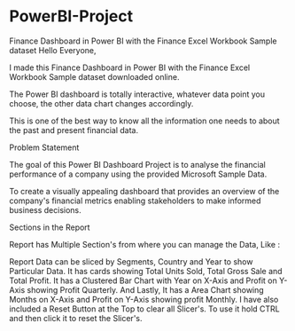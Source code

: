 # PowerBI-Project
Finance Dashboard in Power BI with the Finance Excel Workbook Sample dataset
Hello Everyone,

I made this Finance Dashboard in Power BI with the Finance Excel Workbook Sample dataset downloaded online.

The Power BI dashboard is totally interactive, whatever data point you choose, the other data chart changes accordingly.

This is one of the best way to know all the information one needs to about the past and present financial data.

Problem Statement

The goal of this Power BI Dashboard Project is to analyse the financial performance of a company using the provided Microsoft Sample Data.

To create a visually appealing dashboard that provides an overview of the company's financial metrics enabling stakeholders to make informed business decisions.

Sections in the Report

Report has Multiple Section's from where you can manage the Data, Like :

Report Data can be sliced by Segments, Country and Year to show Particular Data.
It has cards showing Total Units Sold, Total Gross Sale and Total Profit.
It has a Clustered Bar Chart with Year on X-Axis and Profit on Y-Axis showing Profit Quarterly.
And Lastly, It has a Area Chart showing Months on X-Axis and Profit on Y-Axis showing profit Monthly.
I have also included a Reset Button at the Top to clear all Slicer's.
To use it hold CTRL and then click it to reset the Slicer's.
 
